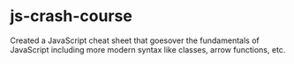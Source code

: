 # js-crash-course

Created a JavaScript cheat sheet that goesover the fundamentals of JavaScript including more modern syntax like classes, arrow functions, etc.

